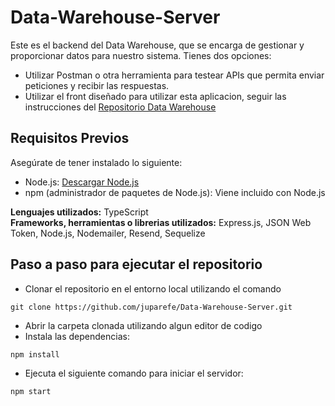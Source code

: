 # Data-Warehouse-Server

Este es el backend del Data Warehouse, que se encarga de gestionar y proporcionar datos para nuestro sistema. Tienes dos opciones:
* Utilizar Postman o otra herramienta para testear APIs que permita enviar peticiones y recibir las respuestas.
* Utilizar el front diseñado para utilizar esta aplicacion, seguir las instrucciones del [Repositorio Data Warehouse](https://github.com/juparefe/Data-Warehouse)

## Requisitos Previos

Asegúrate de tener instalado lo siguiente:

- Node.js: [Descargar Node.js](https://nodejs.org/)
- npm (administrador de paquetes de Node.js): Viene incluido con Node.js

**Lenguajes utilizados:** TypeScript  
**Frameworks, herramientas o librerias utilizados:** Express.js, JSON Web Token, Node.js, Nodemailer, Resend, Sequelize

## Paso a paso para ejecutar el repositorio
* Clonar el repositorio en el entorno local utilizando el comando 
```
git clone https://github.com/juparefe/Data-Warehouse-Server.git
```
* Abrir la carpeta clonada utilizando algun editor de codigo
* Instala las dependencias:
```
npm install
```
* Ejecuta el siguiente comando para iniciar el servidor:
```
npm start
```
